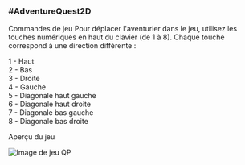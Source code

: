 ###  #AdventureQuest2D 

Commandes de jeu
Pour déplacer l'aventurier dans le jeu, utilisez les touches numériques en haut du clavier (de 1 à 8). Chaque touche correspond à une direction différente :  

1 - Haut  
2 - Bas  
3 - Droite  
4 - Gauche  
5 - Diagonale haut gauche  
6 - Diagonale haut droite  
7 - Diagonale bas gauche  
8 - Diagonale bas droite

Aperçu du jeu 

![Image de jeu QP](https://github.com/MedAchraf23/ProjetProg/assets/150631329/78cd5ec3-fa3a-4f52-9911-a5df9aa469d7)

